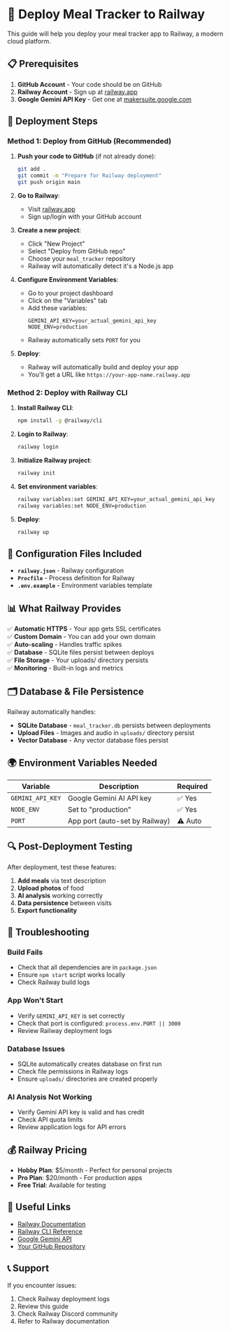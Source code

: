 # 🚂 Deploy Meal Tracker to Railway

This guide will help you deploy your meal tracker app to Railway, a modern cloud platform.

## 📋 Prerequisites

1. **GitHub Account** - Your code should be on GitHub
2. **Railway Account** - Sign up at [railway.app](https://railway.app)
3. **Google Gemini API Key** - Get one at [makersuite.google.com](https://makersuite.google.com/app/apikey)

## 🚀 Deployment Steps

### Method 1: Deploy from GitHub (Recommended)

1. **Push your code to GitHub** (if not already done):
   ```bash
   git add .
   git commit -m "Prepare for Railway deployment"
   git push origin main
   ```

2. **Go to Railway**:
   - Visit [railway.app](https://railway.app)
   - Sign up/login with your GitHub account

3. **Create a new project**:
   - Click "New Project"
   - Select "Deploy from GitHub repo"
   - Choose your `meal_tracker` repository
   - Railway will automatically detect it's a Node.js app

4. **Configure Environment Variables**:
   - Go to your project dashboard
   - Click on the "Variables" tab
   - Add these variables:
     ```
     GEMINI_API_KEY=your_actual_gemini_api_key
     NODE_ENV=production
     ```
   - Railway automatically sets `PORT` for you

5. **Deploy**:
   - Railway will automatically build and deploy your app
   - You'll get a URL like `https://your-app-name.railway.app`

### Method 2: Deploy with Railway CLI

1. **Install Railway CLI**:
   ```bash
   npm install -g @railway/cli
   ```

2. **Login to Railway**:
   ```bash
   railway login
   ```

3. **Initialize Railway project**:
   ```bash
   railway init
   ```

4. **Set environment variables**:
   ```bash
   railway variables:set GEMINI_API_KEY=your_actual_gemini_api_key
   railway variables:set NODE_ENV=production
   ```

5. **Deploy**:
   ```bash
   railway up
   ```

## 🔧 Configuration Files Included

- **`railway.json`** - Railway configuration
- **`Procfile`** - Process definition for Railway
- **`.env.example`** - Environment variables template

## 📊 What Railway Provides

✅ **Automatic HTTPS** - Your app gets SSL certificates  
✅ **Custom Domain** - You can add your own domain  
✅ **Auto-scaling** - Handles traffic spikes  
✅ **Database** - SQLite files persist between deploys  
✅ **File Storage** - Your uploads/ directory persists  
✅ **Monitoring** - Built-in logs and metrics  

## 🗂️ Database & File Persistence

Railway automatically handles:
- **SQLite Database** - `meal_tracker.db` persists between deployments
- **Upload Files** - Images and audio in `uploads/` directory persist
- **Vector Database** - Any vector database files persist

## 🌍 Environment Variables Needed

| Variable | Description | Required |
|----------|-------------|----------|
| `GEMINI_API_KEY` | Google Gemini AI API key | ✅ Yes |
| `NODE_ENV` | Set to "production" | ✅ Yes |
| `PORT` | App port (auto-set by Railway) | ⚠️ Auto |

## 🔍 Post-Deployment Testing

After deployment, test these features:
1. **Add meals** via text description
2. **Upload photos** of food
3. **AI analysis** working correctly
4. **Data persistence** between visits
5. **Export functionality**

## 🐛 Troubleshooting

### Build Fails
- Check that all dependencies are in `package.json`
- Ensure `npm start` script works locally
- Check Railway build logs

### App Won't Start
- Verify `GEMINI_API_KEY` is set correctly
- Check that port is configured: `process.env.PORT || 3000`
- Review Railway deployment logs

### Database Issues
- SQLite automatically creates database on first run
- Check file permissions in Railway logs
- Ensure `uploads/` directories are created properly

### AI Analysis Not Working
- Verify Gemini API key is valid and has credit
- Check API quota limits
- Review application logs for API errors

## 💰 Railway Pricing

- **Hobby Plan**: $5/month - Perfect for personal projects
- **Pro Plan**: $20/month - For production apps
- **Free Trial**: Available for testing

## 🔗 Useful Links

- [Railway Documentation](https://docs.railway.app)
- [Railway CLI Reference](https://docs.railway.app/develop/cli)
- [Google Gemini API](https://makersuite.google.com)
- [Your GitHub Repository](https://github.com/watchmesink/meal_tracker)

## 📞 Support

If you encounter issues:
1. Check Railway deployment logs
2. Review this guide
3. Check Railway Discord community
4. Refer to Railway documentation 
